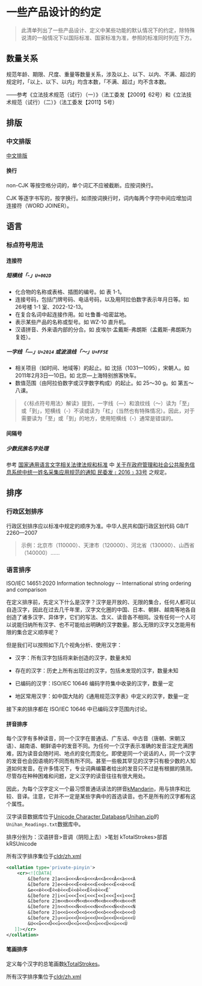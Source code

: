 # 一些产品设计的约定

> 此清单列出了一些产品设计、定义中某些功能的默认情况下的约定，除特殊说清的一般情况下以国际标准、国家标准为准，参照的标准同时列在下方。

## 数量关系

规范年龄、期限、尺度、重量等数量关系，涉及以上、以下、以内、不满、超过的规定时，「以上、以下、以内」均含本数，「不满、超过」均不含本数。

——参考《立法技术规范（试行）（一）》（法工委发【2009】62号）和《立法技术规范（试行）（二）》（法工委发【2011】5号）

## 排版

### 中文排版

[中文排版](中文信息处理/中文排版.md)

#### 换行

non-CJK 等按空格分词的，单个词汇不应被截断。应按词换行。

CJK 等逐字书写的，按字换行。如须按词换行时，词内每两个字符中间应增加词连接符（WORD JOINER）。

## 语言

### 标点符号用法

#### 连接符

##### 短横线「-」`U+002D`

- 化合物的名称或表格、插图的编号。如 表 1-1。
- 连接号码，包括门牌号码、电话号码，以及用阿拉伯数字表示年月日等。如 26号楼 1-1 室、2022-12-13。
- 在复合名词中起连接作用。如 吐鲁番-哈密盆地。
- 表示某些产品的名称或型号。如 WZ-10 直升机。
- 汉语拼音、外来语内部的分合。如 皮埃尔·孟戴斯-弗朗斯（孟戴斯-弗朗斯为复姓）。

##### 一字线「—」`U+2014` 或波浪线「～」`U+FF5E`

- 相关项目（如时间、地域等）的起止。如 沈括（1031—1095），宋朝人。如 2011年2月3日—10日。如 北京—上海特别旅客快车。
- 数值范围（由阿拉伯数字或汉字数字构成）的起止。如 25～30 g。如 第五～八课。

> 《〈标点符号用法〉解读》提到，一字线（—）和浪纹线（～）读为「至」或「到」，短横线（-）不读或读为「杠」（当然也有特殊情况）。因此，对于需要读为「至」或「到」的地方，使用短横线（-）通常是错误的。

#### 间隔号

##### 少数民族名字处理

参考 [国家通用语言文字相关法律法规和标准](./国家通用语言文字相关法律法规和标准.md) 中 [关于在政府管理和社会公共服务信息系统中统一姓名采集应用规范的通知 民委发﹝2016﹞33号](http://www.gov.cn/xinwen/2016-05/09/content_5071481.htm) 之规定。

## 排序

### 行政区划排序

行政区划排序应以标准中规定的顺序为准。中华人民共和国行政区划代码 GB/T 2260—2007

> 示例：北京市（110000）、天津市（120000）、河北省（130000）、山西省（140000）……

### 语言排序

ISO/IEC 14651:2020 Information technology -- International string ordering and comparison

在定义排序前，先定义下什么是汉字？汉字是开放的、无限的集合，任何人都可以自造汉字，因此在过去几千年里，汉字文化圈的中国、日本、朝鲜、越南等地各自创造了诸多汉字、异体字，它们的写法、含义、读音各不相同。没有任何一个人可以说能归纳所有汉字、也不可能给出明确的汉字数量。那么无限的汉字又怎能用有限的集合定义顺序呢？

但是我们可以按照如下几个视角分析、使用汉字：

- 汉字：所有汉字包括将来新创造的汉字，数量未知

- 存在的汉字：历史上所有出现过的汉字，包括未发现的汉字，数量未知

- 已编码的汉字：ISO/IEC 10646 编码字符集中收录的汉字，数量一定

- 地区常用汉字：如中国大陆的《通用规范汉字表》中定义的汉字，数量一定

接下来的排序都在 ISO/IEC 10646 中已编码汉字范围内讨论。

#### 拼音排序

每个汉字有多种读音，同一个汉字在普通话、广东话、中古音（唐朝、宋朝汉语）、越南语、朝鲜语中的发音不同。为任何一个汉字表示准确的发音注定充满困难，因为读音会随时间、地点的变化而变化。即使是同一个说话的人，同一个汉字的发音也会因语境的不同而有所不同。甚至一些极其罕见的汉字只有极少数的人知道如何发音。在许多情况下，专业词典编纂者给出的发音只不过是有根据的猜测。尽管存在种种困难和问题，定义汉字的读音往往有很大用处。

因此，为每个汉字定义一个最习惯普通话读法的拼音[kMandarin](http://www.unicode.org/reports/tr38/index.html#kMandarin)，用与排序和比较、音译。注意，它并不一定是某些字典中的首选读音。也不是所有的汉字都有这个属性。

汉字读音数据库位于[Unicode Character Database](https://www.unicode.org/Public/UCD/latest/ucd/)/[Unihan.zip](https://www.unicode.org/Public/UCD/latest/ucd/Unihan.zip)的`Unihan_Readings.txt`数据库中。

排序分别为：汉语拼音>音调（阴阳上去）>笔划 kTotalStrokes>部首 kRSUnicode

所有汉字排序集位于[cldr/zh.xml](https://github.com/unicode-org/cldr/blob/main/common/collation/zh.xml)

```xml
<collation type='private-pinyin'>
    <cr><![CDATA[
        &[before 2]a<<ā<<<Ā<<á<<<Á<<ǎ<<<Ǎ<<à<<<À
        &[before 2]e<<ē<<<Ē<<é<<<É<<ě<<<Ě<<è<<<È
        &e<<ê̄<<<Ê̄<<ế<<<Ế<<ê̌<<<Ê̌<<ề<<<Ề
        &[before 2]i<<ī<<<Ī<<í<<<Í<<ǐ<<<Ǐ<<ì<<<Ì
        &[before 2]m<<m̄<<<M̄<<ḿ<<<Ḿ<<m̌<<<M̌<<m̀<<<M̀
        &[before 2]n<<n̄<<<N̄<<ń<<<Ń<<ň<<<Ň<<ǹ<<<Ǹ
        &[before 2]o<<ō<<<Ō<<ó<<<Ó<<ǒ<<<Ǒ<<ò<<<Ò
        &[before 2]u<<ū<<<Ū<<ú<<<Ú<<ǔ<<<Ǔ<<ù<<<Ù
        &U<<ǖ<<<Ǖ<<ǘ<<<Ǘ<<ǚ<<<Ǚ<<ǜ<<<Ǜ<<ü<<<Ü
   ]]></cr>
</collation>
```

#### 笔画排序

定义每个汉字的总笔画数[kTotalStrokes](http://www.unicode.org/reports/tr38/index.html#kTotalStrokes)。

所有汉字排序集位于[cldr/zh.xml](https://github.com/unicode-org/cldr/blob/main/common/collation/zh.xml)
